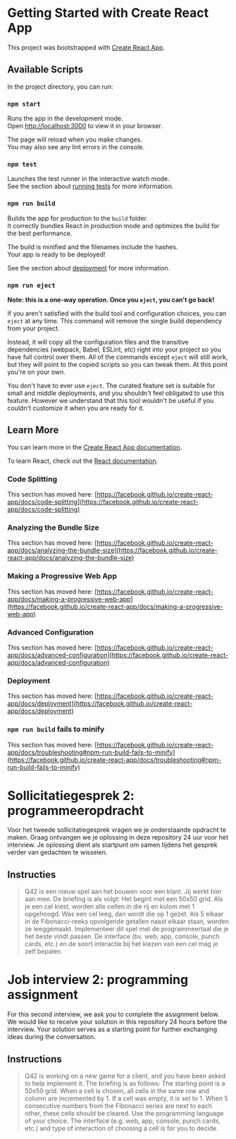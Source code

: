 # Getting Started with Create React App

This project was bootstrapped with [Create React App](https://github.com/facebook/create-react-app).

## Available Scripts

In the project directory, you can run:

### `npm start`

Runs the app in the development mode.\
Open [http://localhost:3000](http://localhost:3000) to view it in your browser.

The page will reload when you make changes.\
You may also see any lint errors in the console.

### `npm test`

Launches the test runner in the interactive watch mode.\
See the section about [running tests](https://facebook.github.io/create-react-app/docs/running-tests) for more information.

### `npm run build`

Builds the app for production to the `build` folder.\
It correctly bundles React in production mode and optimizes the build for the best performance.

The build is minified and the filenames include the hashes.\
Your app is ready to be deployed!

See the section about [deployment](https://facebook.github.io/create-react-app/docs/deployment) for more information.

### `npm run eject`

**Note: this is a one-way operation. Once you `eject`, you can't go back!**

If you aren't satisfied with the build tool and configuration choices, you can `eject` at any time. This command will remove the single build dependency from your project.

Instead, it will copy all the configuration files and the transitive dependencies (webpack, Babel, ESLint, etc) right into your project so you have full control over them. All of the commands except `eject` will still work, but they will point to the copied scripts so you can tweak them. At this point you're on your own.

You don't have to ever use `eject`. The curated feature set is suitable for small and middle deployments, and you shouldn't feel obligated to use this feature. However we understand that this tool wouldn't be useful if you couldn't customize it when you are ready for it.

## Learn More

You can learn more in the [Create React App documentation](https://facebook.github.io/create-react-app/docs/getting-started).

To learn React, check out the [React documentation](https://reactjs.org/).

### Code Splitting

This section has moved here: [https://facebook.github.io/create-react-app/docs/code-splitting](https://facebook.github.io/create-react-app/docs/code-splitting)

### Analyzing the Bundle Size

This section has moved here: [https://facebook.github.io/create-react-app/docs/analyzing-the-bundle-size](https://facebook.github.io/create-react-app/docs/analyzing-the-bundle-size)

### Making a Progressive Web App

This section has moved here: [https://facebook.github.io/create-react-app/docs/making-a-progressive-web-app](https://facebook.github.io/create-react-app/docs/making-a-progressive-web-app)

### Advanced Configuration

This section has moved here: [https://facebook.github.io/create-react-app/docs/advanced-configuration](https://facebook.github.io/create-react-app/docs/advanced-configuration)

### Deployment

This section has moved here: [https://facebook.github.io/create-react-app/docs/deployment](https://facebook.github.io/create-react-app/docs/deployment)

### `npm run build` fails to minify

This section has moved here: [https://facebook.github.io/create-react-app/docs/troubleshooting#npm-run-build-fails-to-minify](https://facebook.github.io/create-react-app/docs/troubleshooting#npm-run-build-fails-to-minify)


# Sollicitatiegesprek 2: programmeeropdracht

Voor het tweede sollicitatiegesprek vragen we je onderstaande opdracht te maken. Graag ontvangen we je oplossing in deze repository 24 uur voor het interview. Je oplossing dient als startpunt om samen tijdens het gesprek verder van gedachten te wisselen.

## Instructies

> Q42 is een nieuw spel aan het bouwen voor een klant. Jij werkt hier aan mee. De briefing is als volgt: Het begint met een 50x50 grid. Als je een cel kiest, worden alle cellen in die rij en kolom met 1 opgehoogd. Was een cel leeg, dan wordt die op 1 gezet. Als 5 elkaar in de Fibonacci-reeks opvolgende getallen naast elkaar staan, worden ze leeggemaakt. Implementeer dit spel met de programmeertaal die je het beste vindt passen. De interface (bv. web, app, console, punch cards, etc.) en de soort interactie bij het kiezen van een cel mag je zelf bepalen.

# Job interview 2: programming assignment

For this second interview, we ask you to complete the assignment below. We would like to receive your solution in this repository 24 hours before the interview. Your solution serves as a starting point for further exchanging ideas during the conversation.

## Instructions

> Q42 is working on a new game for a client, and you have been asked to help implement it. The briefing is as follows: The starting point is a 50x50 grid. When a cell is chosen, all cells in the same row and column are incremented by 1. If a cell was empty, it is set to 1. When 5 consecutive numbers from the Fibonacci series are next to each other, these cells should be cleared. Use the programming language of your choice. The interface (e.g. web, app, console, punch cards, etc.) and type of interaction of choosing a cell is for you to decide.
